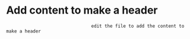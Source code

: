 # Add content to make a header




                                    edit the file to add the content to make a header
